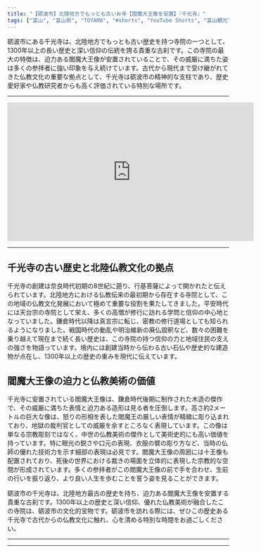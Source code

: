 ```yaml
---
title: "【砺波市】北陸地方でもっとも古いお寺【閻魔大王像を安置】『千光寺』"
tags: ["富山", "富山県", "TOYAMA", "#shorts", "YouTube Shorts", "富山観光", "富山旅行", "北陸観光", "砺波市", "チューリップ", "夜高祭", "神社仏閣", "パワースポット", "富山県の観光スポット", "富山県でおすすめの場所", "富山県の見どころ"]
---
```


砺波市にある千光寺は、北陸地方でもっとも古い歴史を持つ寺院の一つとして、1300年以上の長い歴史と深い信仰の伝統を誇る貴重な古刹です。この寺院の最大の特徴は、迫力ある閻魔大王像が安置されていることで、その威厳に満ちた姿は多くの参拝者に強い印象を与え続けています。古代から現代まで受け継がれてきた仏教文化の重要な拠点として、千光寺は砺波市の精神的な支柱であり、歴史愛好家や仏教研究者からも高く評価されている特別な場所です。

---

<!-- 🎥 YouTube動画埋め込み -->
<iframe width="560" height="315" src="https://www.youtube.com/embed/gWhLhwWmaBs" title="YouTube video player" frameborder="0" allowfullscreen></iframe>

---

## 千光寺の古い歴史と北陸仏教文化の拠点

千光寺の創建は奈良時代初期の8世紀に遡り、行基菩薩によって開かれたと伝えられています。北陸地方における仏教伝来の最初期から存在する寺院として、この地域の仏教文化発展において極めて重要な役割を果たしてきました。平安時代には天台宗の寺院として栄え、多くの高僧が修行に訪れる学問と信仰の中心地となっていました。鎌倉時代以降は真言宗に転じ、密教の修行道場としても知られるようになりました。戦国時代の動乱や明治維新の廃仏毀釈など、数々の困難を乗り越えて現在まで続く長い歴史は、この寺院の持つ信仰の力と地域住民の支えの強さを物語っています。境内には創建当時から伝わる古い石仏や歴史的な建造物が点在し、1300年以上の歴史の重みを現代に伝えています。

## 閻魔大王像の迫力と仏教美術の価値

千光寺に安置されている閻魔大王像は、鎌倉時代後期に制作された木造の傑作で、その威厳に満ちた表情と迫力ある造形は見る者を圧倒します。高さ約2メートルの巨大な像は、怒りの形相を表した閻魔王の厳しい表情が精緻に彫り込まれており、地獄の裁判官としての威厳を余すところなく表現しています。この像は単なる宗教彫刻ではなく、中世の仏教美術の傑作として美術史的にも高い価値を持っています。特に眼光の鋭さや口元の表現、衣服の襞の彫り方など、当時の仏師の優れた技術力を示す細部の表現は必見です。閻魔大王像の周囲には十王像も配置されており、死後の世界における裁きの場面を立体的に表現した宗教的な空間が形成されています。多くの参拝者がこの閻魔大王像の前で手を合わせ、生前の行いを振り返り、より良い人生を歩むことを誓う姿を見ることができます。

砺波市の千光寺は、北陸地方最古の歴史を持ち、迫力ある閻魔大王像を安置する貴重な古刹です。1300年以上の歴史と深い信仰、優れた仏教美術が融合したこの寺院は、砺波市の文化的宝物です。砺波市を訪れる際には、ぜひこの歴史ある千光寺で古代からの仏教文化に触れ、心を清める特別な時間をお過ごしください。

---

<!-- 🗺 Googleマップ（自動表示: page.tsxで地域名から自動生成） -->

<!-- 📍 宿泊リンク（自動表示: page.tsxで地域別リンクを自動生成）
     - タイトルから地域名を抽出
     - JTB / 楽天トラベル / じゃらん / 一休.com 対応
     - 環境変数でプロバイダー切替可能
-->

<!-- 📚 関連記事（自動表示: page.tsxで同カテゴリから2件自動選択） -->

<!-- 🏷️ タグ（自動表示: page.tsxで記事最下部に自動配置） -->

---

<!--
【記事文字数ルール】
- 基本文字数: 最低1000文字以上
- 推奨文字数: 1000〜1500文字（スマホ読みやすさ最優先）
- 上限なし: 情報量的に必要な場合は1500文字や2000文字を超えても良い
- 判断基準: 読者にとって価値ある情報を過不足なく提供できる文字数

【記事構成の最終形】
1. タイトル・動画・本文
2. まとめ
3. Googleマップ（見出しなし、マップのみ自動表示）
4. **宿泊リンク（地域別自動生成）** ← 2025年10月7日追加
5. 関連記事（H3、同カテゴリから2件自動選択）
6. タグ（記事最下部に自動表示）
7. ナビゲーションボタン

【宿泊リンクシステム仕様】
- タイトルから地域名を自動抽出（【〇〇市】形式優先）
- 北陸地方地域辞書: 富山/石川/福井の主要都市対応
- 対応プロバイダー: JTB（既定）/ 楽天トラベル / じゃらん / 一休.com
- 環境変数で切替: NEXT_PUBLIC_DEFAULT_TRAVEL_PROVIDER
- URLテンプレート: 地域名自動エンコード + アフィリエイトID挿入
- 配置位置: Googleマップ直後、関連記事より前

【自動生成セクション】
※以下はpage.tsxで自動生成されるため、記事本文には含めない
- Googleマップ: タイトル【】内の地域名から生成
- 宿泊リンク: 地域名抽出 → Deeplink生成 → スタイル適用
- 関連記事: 同カテゴリから2件を自動選択・リンク化
- タグ: 記事データから最下部に自動配置

【削除済みセクション】
※アクセス方法・周辺情報・公式リンクセクションは不要（2025年10月5日削除）

【AdSense・アフィリエイト】
- Google AdSense: 全ページ自動読み込み（layout.tsx）
- アフィリエイトスクリプト: AffilScript（layout.tsx）
- data-affil属性での動的リンク変換機能あり（現在は宿泊リンクで代替）

【最終更新】2025年10月7日 - 地域別宿泊リンク自動生成システム実装
-->
